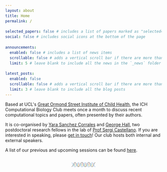 ```yaml
---
layout: about
title: Home
permalink: /

selected_papers: false # includes a list of papers marked as "selected={true}"
social: false # includes social icons at the bottom of the page

announcements:
  enabled: false # includes a list of news items
  scrollable: false # adds a vertical scroll bar if there are more than 3 news items
  limit: 5 # leave blank to include all the news in the `_news` folder

latest_posts:
  enabled: false
  scrollable: false # adds a vertical scroll bar if there are more than 3 new posts items
  limit: 3 # leave blank to include all the blog posts
---
```


Based at UCL's [Great Ormond Street Institute of Child Health](https://www.ucl.ac.uk/child-health/great-ormond-street-institute-child-health),
the ICH Computational Biology Club meets once a month to discuss recent
computational topics and papers, often presented by their authors.

It is co-organised by [Yara Sanchez Corrales](https://profiles.ucl.ac.uk/77936-yara-elena-sanchez-corrales) and [George Hall](https://ghall.co.uk), two postdoctoral research fellows in the lab of [Prof Sergi Castellano](https://www.castellanolab.net/). If you are interested in speaking, please [get in touch](mailto:y.sanchez-corrales@ucl.ac.uk;george.hall@ucl.ac.uk)! Our club hosts both internal and external speakers.

A list of our previous and upcoming sessions can be found [here](./talks).

<br>

<center><img src="assets/img/dna.png" alt="Image of DNA" width="15%"/></center>

